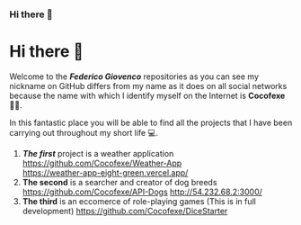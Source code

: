 ### Hi there 👋

# Hi there 👋
Welcome to the ***Federico Giovenco*** repositories as you can see my nickname on GitHub differs from my name as it does on all social networks because the name with which I identify myself on the Internet is **Cocofexe** 👨‍💻.

In this fantastic place you will be able to find all the projects that I have been carrying out throughout my short life 💻.

 1. ***The first*** project is a weather application 
	https://github.com/Cocofexe/Weather-App  
	https://weather-app-eight-green.vercel.app/
 2. **The second** is a searcher and creator of dog breeds
	 https://github.com/Cocofexe/API-Dogs
	 http://54.232.68.2:3000/
 3. **The third** is an eccomerce of role-playing games (This is in full development)
	 https://github.com/Cocofexe/DiceStarter


<!--
**Cocofexe/Cocofexe** is a ✨ _special_ ✨ repository because its `README.md` (this file) appears on your GitHub profile.

Here are some ideas to get you started:

- 🔭 I’m currently working on ...
- 🌱 I’m currently learning ...
- 👯 I’m looking to collaborate on ...
- 🤔 I’m looking for help with ...
- 💬 Ask me about ...
- 📫 How to reach me: ...
- 😄 Pronouns: ...
- ⚡ Fun fact: ...
-->
